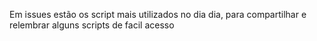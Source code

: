 Em issues estão os script mais utilizados no dia dia, para compartilhar e relembrar alguns scripts de facil acesso

